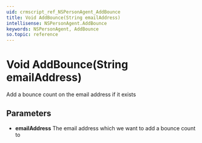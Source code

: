 ```yaml
---
uid: crmscript_ref_NSPersonAgent_AddBounce
title: Void AddBounce(String emailAddress)
intellisense: NSPersonAgent.AddBounce
keywords: NSPersonAgent, AddBounce
so.topic: reference
---
```


# Void AddBounce(String emailAddress)

Add a bounce count on the email address if it exists

## Parameters

* **emailAddress** The email address which we want to add a bounce count to
